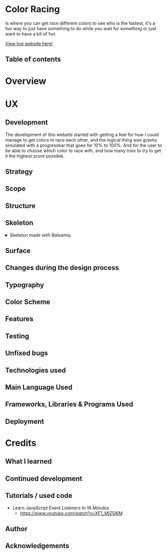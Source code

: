 # Color Racing
Is where you can get race different colors to see who is the fastest, it's a fun way to just have something to do while you wait for something or just want to have a bit of fun.

<a href="https://jorgenbrattang.github.io/Color-racing/" title="Link to live website" rel="nofollow">View live website here!</a>

## Table of contents

# Overview

# UX

## Development
The development of this website started with getting a feel for how I could manage to get colors to race each other, and the logical thing was gravity simulated with a progressbar that goes for 10% to 100%. And for the user to be able to choose which color to race with, and how many tries to try to get it the highest score possible.

## Strategy

## Scope

## Structure

## Skeleton

<details><summary>Skeleton made with Balsamiq</summary>

![Wireframe from balsamiq](assets/images/README-images/wireframe.png)

</details>

## Surface

## Changes during the design process

## Typography

## Color Scheme

## Features

## Testing

## Unfixed bugs

## Technologies used

## Main Language Used

## Frameworks, Libraries & Programs Used

## Deployment

# Credits

## What I learned

## Continued development

## Tutorials / used code

- Learn JavaScript Event Listeners In 18 Minutes
    - https://www.youtube.com/watch?v=XF1_MlZ5l6M

## Author

## Acknowledgements
